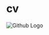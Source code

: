 # cv

![Github Logo](https://upload.wikimedia.org/wikipedia/commons/thumb/c/c2/GitHub_Invertocat_Logo.svg/800px-GitHub_Invertocat_Logo.svg.png)
